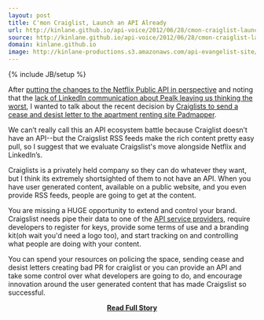 ```yaml
---
layout: post
title: C'mon Craiglist, Launch an API Already
url: http://kinlane.github.io/api-voice/2012/06/28/cmon-craiglist-launch-an-api-already/
source: http://kinlane.github.io/api-voice/2012/06/28/cmon-craiglist-launch-an-api-already/
domain: kinlane.github.io
image: http://kinlane-productions.s3.amazonaws.com/api-evangelist-site/blog/craigslist.png
---
```

{% include JB/setup %}<p><p><img src="http://kinlane-productions.s3.amazonaws.com/craigslist.png" alt="" align="right" /></p>
<p>After <a title="putting the changes to the Netflix Public API in perspective" href="http://apivoice.com/2012/06/28/putting-the-changes-to-the-netflix-public-api-in-perspective/">putting the changes to the Netflix Public API in perspective</a> and noting that the <a title="lack of LinkedIn communication about Pealk leaving us thinking the worst" href="http://apivoice.com/2012/06/28/lack-of-linkedin-communication-about-pealk-leaves-us-thinking-the-worst/">lack of LinkedIn communication about Pealk leaving us thinking the worst</a>, I wanted to talk about the recent decision by <a title="Craiglists to send a cease and desist letter to the apartment renting site Padmapper" href="http://blog.padmapper.com/2012/06/22/bye-bye-craigslist/">Craiglists to send a cease and desist letter to the apartment renting site Padmapper</a>.</p>
<p>We can&rsquo;t really call this an API ecosystem battle because Craiglist doesn&rsquo;t have an API--but the Craigslist RSS feeds make the rich content pretty easy pull, so I suggest that we evaluate Craigslist's move alongside Netflix and LinkedIn&rsquo;s.</p>
<p>Craiglists is a privately held company so they can do whatever they want, but I think its extremely shortsighted of them to not have an API.  When you have user generated content, available on a public website, and you even provide RSS feeds, people are going to get at the content.</p>
<p><img src="http://kinlane-productions.s3.amazonaws.com/padmapper-logo.jpg" alt="" align="right" /></p>
<p>You are missing a HUGE opportunity to extend and control your brand. Craigslist needs pipe their data to one of the <a title="API service providers" href="http://apievangelist.com/2012/06/15/api-service-provider-roundup-for-2012/">API service providers</a>, require developers to register for keys, provide some terms of use and a branding kit(oh wait you'd need a logo too), and start tracking on and controlling what people are doing with your content.</p>
<p>You can spend your resources on policing the space, sending cease and desist letters creating bad PR for craiglist or you can provide an API and take some control over what developers are going to do, and encourage innovation around the user generated content that has made Craigslist so successful.</p></p>
<center><p><a href="http://kinlane.github.io/api-voice/2012/06/28/cmon-craiglist-launch-an-api-already/" style='padding:25px; font-sze:18px; font-weight: bold;'>Read Full Story</a></p></center>
